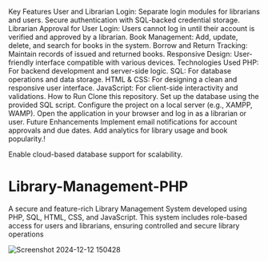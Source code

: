Key Features
User and Librarian Login:
Separate login modules for librarians and users.
Secure authentication with SQL-backed credential storage.
Librarian Approval for User Login:
Users cannot log in until their account is verified and approved by a librarian.
Book Management:
Add, update, delete, and search for books in the system.
Borrow and Return Tracking:
Maintain records of issued and returned books.
Responsive Design:
User-friendly interface compatible with various devices.
Technologies Used
PHP: For backend development and server-side logic.
SQL: For database operations and data storage.
HTML & CSS: For designing a clean and responsive user interface.
JavaScript: For client-side interactivity and validations.
How to Run
Clone this repository.
Set up the database using the provided SQL script.
Configure the project on a local server (e.g., XAMPP, WAMP).
Open the application in your browser and log in as a librarian or user.
Future Enhancements
Implement email notifications for account approvals and due dates.
Add analytics for library usage and book popularity.!



Enable cloud-based database support for scalability.
# Library-Management-PHP
A secure and feature-rich Library Management System developed using PHP, SQL, HTML, CSS, and JavaScript. This system includes role-based access for users and librarians, ensuring controlled and secure library operations


![Screenshot 2024-12-12 150428](https://github.com/user-attachments/assets/a7d34271-2ba9-4f3e-ac63-8eef81e98b37)

